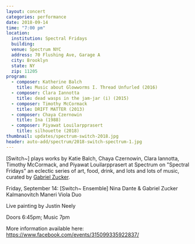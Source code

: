 ```yaml
---
layout: concert
categories: performance
date: 2018-09-14
time: "7:00 pm"
location:
  institution: Spectral Fridays
  building:
  venue: Spectrum NYC
  address: 70 Flushing Ave, Garage A
  city: Brooklyn
  state: NY
  zip: 11205
program:
  - composer: Katherine Balch
    title: Music about Glowworms I. Thread Unfurled (2016)
  - composer: Clara Iannotta 
    title: dead wasps in the jam-jar (i) (2015)
  - composer: Timothy McCormack
    title: DRIFT MATTER (2013)
  - composer: Chaya Czernowin
    title: Ina (1988)
  - composer: Piyawat Louilarpprasert
    title: silhouette (2018)
thumbnail: updates/spectrum-switch-2018.jpg
header: auto-add/spectrum/2018-switch-spectrum-1.jpg
---
```


[Switch~] plays works by Katie Balch, Chaya Czernowin, Clara Iannotta, Timothy McCormack, and Piyawat Louilarpprasert at Spectrum on "Spectral Fridays" an eclectic series of art, food, drink, and lots and lots of music, curated by <a href="gabrielzucker.com/fridays.html">Gabriel Zucker</a>.

Friday, September 14:
[Switch~ Ensemble]
Nina Dante & Gabriel Zucker
Kalmanovitch Maneri Viola Duo

Live painting by Justin Neely

Doors 6:45pm; Music 7pm

More information available here: <a href="https://www.facebook.com/events/315099335922837/" target="blank">https://www.facebook.com/events/315099335922837/</a>

